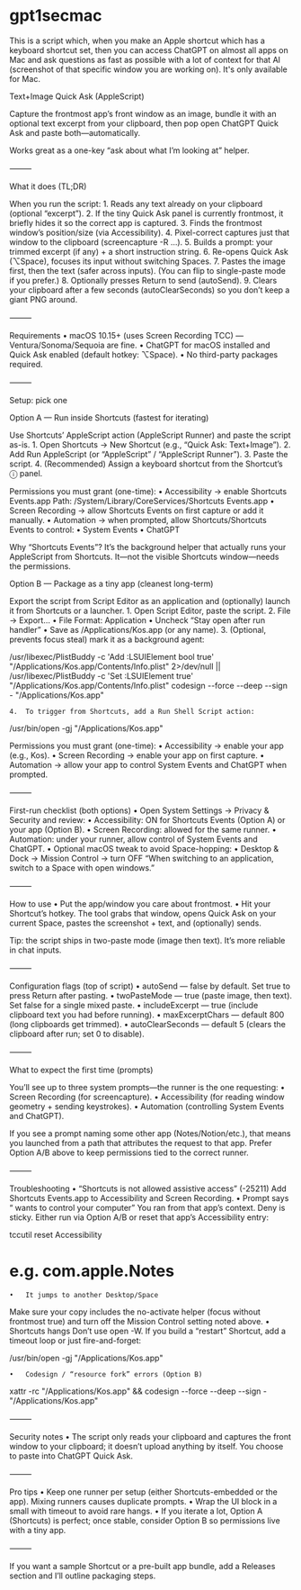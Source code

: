 # gpt1secmac
This is a script which, when you make an Apple shortcut which has a keyboard shortcut set, then you can access ChatGPT on almost all apps on Mac and ask questions as fast as possible with a lot of context for that AI (screenshot of that specific window you are working on). It's only available for Mac.



Text+Image Quick Ask (AppleScript)

Capture the frontmost app’s front window as an image, bundle it with an optional text excerpt from your clipboard, then pop open ChatGPT Quick Ask and paste both—automatically.

Works great as a one-key “ask about what I’m looking at” helper.

⸻

What it does (TL;DR)

When you run the script:
	1.	Reads any text already on your clipboard (optional “excerpt”).
	2.	If the tiny Quick Ask panel is currently frontmost, it briefly hides it so the correct app is captured.
	3.	Finds the frontmost window’s position/size (via Accessibility).
	4.	Pixel-correct captures just that window to the clipboard (screencapture -R …).
	5.	Builds a prompt: your trimmed excerpt (if any) + a short instruction string.
	6.	Re-opens Quick Ask (⌥Space), focuses its input without switching Spaces.
	7.	Pastes the image first, then the text (safer across inputs).
(You can flip to single-paste mode if you prefer.)
	8.	Optionally presses Return to send (autoSend).
	9.	Clears your clipboard after a few seconds (autoClearSeconds) so you don’t keep a giant PNG around.

⸻

Requirements
	•	macOS 10.15+ (uses Screen Recording TCC) — Ventura/Sonoma/Sequoia are fine.
	•	ChatGPT for macOS installed and Quick Ask enabled (default hotkey: ⌥Space).
	•	No third-party packages required.

⸻

Setup: pick one

Option A — Run inside Shortcuts (fastest for iterating)

Use Shortcuts’ AppleScript action (AppleScript Runner) and paste the script as-is.
	1.	Open Shortcuts → New Shortcut (e.g., “Quick Ask: Text+Image”).
	2.	Add Run AppleScript (or “AppleScript” / “AppleScript Runner”).
	3.	Paste the script.
	4.	(Recommended) Assign a keyboard shortcut from the Shortcut’s ⓘ panel.

Permissions you must grant (one-time):
	•	Accessibility → enable Shortcuts Events.app
Path: /System/Library/CoreServices/Shortcuts Events.app
	•	Screen Recording → allow Shortcuts Events on first capture or add it manually.
	•	Automation → when prompted, allow Shortcuts/Shortcuts Events to control:
	•	System Events
	•	ChatGPT

Why “Shortcuts Events”? It’s the background helper that actually runs your AppleScript from Shortcuts. It—not the visible Shortcuts window—needs the permissions.

Option B — Package as a tiny app (cleanest long-term)

Export the script from Script Editor as an application and (optionally) launch it from Shortcuts or a launcher.
	1.	Open Script Editor, paste the script.
	2.	File → Export…
	•	File Format: Application
	•	Uncheck “Stay open after run handler”
	•	Save as /Applications/Kos.app (or any name).
	3.	(Optional, prevents focus steal) mark it as a background agent:

/usr/libexec/PlistBuddy -c 'Add :LSUIElement bool true' "/Applications/Kos.app/Contents/Info.plist" 2>/dev/null || \
/usr/libexec/PlistBuddy -c 'Set :LSUIElement true' "/Applications/Kos.app/Contents/Info.plist"
codesign --force --deep --sign - "/Applications/Kos.app"


	4.	To trigger from Shortcuts, add a Run Shell Script action:

/usr/bin/open -gj "/Applications/Kos.app"



Permissions you must grant (one-time):
	•	Accessibility → enable your app (e.g., Kos).
	•	Screen Recording → enable your app on first capture.
	•	Automation → allow your app to control System Events and ChatGPT when prompted.

⸻

First-run checklist (both options)
	•	Open System Settings → Privacy & Security and review:
	•	Accessibility: ON for Shortcuts Events (Option A) or your app (Option B).
	•	Screen Recording: allowed for the same runner.
	•	Automation: under your runner, allow control of System Events and ChatGPT.
	•	Optional macOS tweak to avoid Space-hopping:
	•	Desktop & Dock → Mission Control → turn OFF
“When switching to an application, switch to a Space with open windows.”

⸻

How to use
	•	Put the app/window you care about frontmost.
	•	Hit your Shortcut’s hotkey.
The tool grabs that window, opens Quick Ask on your current Space, pastes the screenshot + text, and (optionally) sends.

Tip: the script ships in two-paste mode (image then text). It’s more reliable in chat inputs.

⸻

Configuration flags (top of script)
	•	autoSend — false by default. Set true to press Return after pasting.
	•	twoPasteMode — true (paste image, then text). Set false for a single mixed paste.
	•	includeExcerpt — true (include clipboard text you had before running).
	•	maxExcerptChars — default 800 (long clipboards get trimmed).
	•	autoClearSeconds — default 5 (clears the clipboard after run; set 0 to disable).

⸻

What to expect the first time (prompts)

You’ll see up to three system prompts—the runner is the one requesting:
	•	Screen Recording (for screencapture).
	•	Accessibility (for reading window geometry + sending keystrokes).
	•	Automation (controlling System Events and ChatGPT).

If you see a prompt naming some other app (Notes/Notion/etc.), that means you launched from a path that attributes the request to that app. Prefer Option A/B above to keep permissions tied to the correct runner.

⸻

Troubleshooting
	•	“Shortcuts is not allowed assistive access” (-25211)
Add Shortcuts Events.app to Accessibility and Screen Recording.
	•	Prompt says “<random app> wants to control your computer”
You ran from that app’s context. Deny is sticky. Either run via Option A/B or reset that app’s Accessibility entry:

tccutil reset Accessibility <bundle id>
# e.g. com.apple.Notes


	•	It jumps to another Desktop/Space
Make sure your copy includes the no-activate helper (focus without frontmost true) and turn off the Mission Control setting noted above.
	•	Shortcuts hangs
Don’t use open -W. If you build a “restart” Shortcut, add a timeout loop or just fire-and-forget:

/usr/bin/open -gj "/Applications/Kos.app"


	•	Codesign / “resource fork” errors (Option B)

xattr -rc "/Applications/Kos.app" && codesign --force --deep --sign - "/Applications/Kos.app"



⸻

Security notes
	•	The script only reads your clipboard and captures the front window to your clipboard; it doesn’t upload anything by itself. You choose to paste into ChatGPT Quick Ask.

⸻

Pro tips
	•	Keep one runner per setup (either Shortcuts-embedded or the app). Mixing runners causes duplicate prompts.
	•	Wrap the UI block in a small with timeout to avoid rare hangs.
	•	If you iterate a lot, Option A (Shortcuts) is perfect; once stable, consider Option B so permissions live with a tiny app.

⸻

If you want a sample Shortcut or a pre-built app bundle, add a Releases section and I’ll outline packaging steps.
